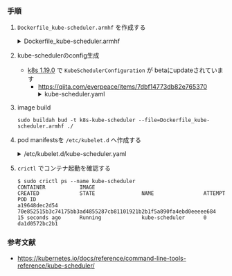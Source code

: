 ### 手順

1. `Dockerfile_kube-scheduler.armhf` を作成する
   <details><summary>Dockerfile_kube-scheduler.armhf</summary>
      ```
      cat << EOF > Dockerfile_kube-scheduler.armhf
      FROM arm64v8/ubuntu:bionic

      RUN set -ex \
        && apt update \
        && apt install -y wget \
        && apt clean \
        && wget -P /usr/bin/ https://dl.k8s.io/v1.20.1/bin/linux/arm64/kube-scheduler \
        && chmod +x /usr/bin/kube-scheduler \
        && install -o root -g root -m 755 -d /var/lib/kubernetes \
        && install -o root -g root -m 755 -d /etc/kubernetes/config

      COPY kube-scheduler.yaml /etc/kubernetes/config/
      COPY kube-scheduler.kubeconfig /var/lib/kubernetes/

      ENTRYPOINT ["/usr/bin/kube-scheduler"]
      EOF
      ```
   </details>

1. kube-schedulerのconfig生成
   - [k8s 1.19.0](https://github.com/kubernetes/kubernetes/blob/master/CHANGELOG/CHANGELOG-1.19.md#v1190) で `KubeSchedulerConfiguration` が betaにupdateされています
      - https://qiita.com/everpeace/items/7dbf14773db82e765370
         <details><summary>kube-scheduler.yaml</summary>
            ```
            cat << EOF > kube-scheduler.yaml
            ---
            apiVersion: kubescheduler.config.k8s.io/v1beta1
            kind: KubeSchedulerConfiguration
            clientConnection:
              kubeconfig: "/var/lib/kubernetes/kube-scheduler.kubeconfig"
            leaderElection:
              leaderElect: true
            EOF
            ```
         </details>

1. image build
   ```
   sudo buildah bud -t k8s-kube-scheduler --file=Dockerfile_kube-scheduler.armhf ./
   ```

1. pod manifestsを `/etc/kubelet.d` へ作成する
   <details><summary>/etc/kubelet.d/kube-scheduler.yaml</summary>
      ```
      cat << EOF | sudo tee /etc/kubelet.d/kube-scheduler.yaml
      ---
      apiVersion: v1
      kind: Pod
      metadata:
        name: kube-scheduler
        namespace: kube-system
        labels:
          tier: control-plane
          component: kube-scheduler

      spec:
        # https://kubernetes.io/docs/tasks/administer-cluster/guaranteed-scheduling-critical-addon-pods/
        priorityClassName: system-node-critical
        hostNetwork: true
        containers:
          - name: kube-scheduler
            image: localhost/k8s-kube-scheduler:latest
            imagePullPolicy: IfNotPresent
            resources:
              requests:
                cpu: "100m"
                memory: "128Mi"
              limits:
                cpu: "300m"
                memory: "256Mi"
            command:
              - /usr/bin/kube-scheduler
              - --config=/etc/kubernetes/config/kube-scheduler.yaml
              - --v=2
      EOF
      ```
   </details>

1. `crictl` でコンテナ起動を確認する
   ```
   $ sudo crictl ps --name kube-scheduler
   CONTAINER           IMAGE                                                              CREATED             STATE               NAME                ATTEMPT             POD ID
   a19648dec2d54       70e852515b3c74175bb3ad4855287cb81101921b2b1f5a890fa4ebd0eeeee684   15 seconds ago      Running             kube-scheduler      0                   da1d0572bc2b1
   ```

### 参考文献

- https://kubernetes.io/docs/reference/command-line-tools-reference/kube-scheduler/

